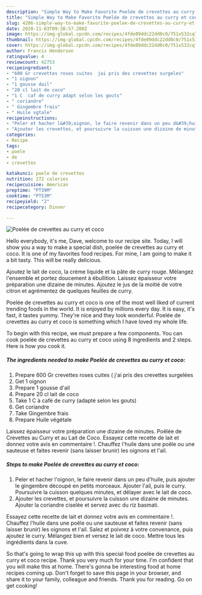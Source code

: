 ```yaml
---
description: "Simple Way to Make Favorite Poelée de crevettes au curry et coco"
title: "Simple Way to Make Favorite Poelée de crevettes au curry et coco"
slug: 4206-simple-way-to-make-favorite-poelee-de-crevettes-au-curry-et-coco
date: 2020-11-03T09:38:57.208Z
image: https://img-global.cpcdn.com/recipes/4fde09ddc22dd0c0/751x532cq70/poelee-de-crevettes-au-curry-et-coco-photo-principale-de-la-recette.jpg
thumbnail: https://img-global.cpcdn.com/recipes/4fde09ddc22dd0c0/751x532cq70/poelee-de-crevettes-au-curry-et-coco-photo-principale-de-la-recette.jpg
cover: https://img-global.cpcdn.com/recipes/4fde09ddc22dd0c0/751x532cq70/poelee-de-crevettes-au-curry-et-coco-photo-principale-de-la-recette.jpg
author: Francis Henderson
ratingvalue: 4
reviewcount: 42753
recipeingredient:
- "600 Gr crevettes roses cuites  jai pris des crevettes surgeles"
- "1 oignon"
- "1 gousse dail"
- "20 cl lait de coco"
- "1 C  caf de curry adapt selon les gouts"
- " coriandre"
- " Gingembre frais"
- " Huile vgtale"
recipeinstructions:
- "Peler et hacher l&#39;oignon, le faire revenir dans un peu d&#39;huile, puis ajouter le gingembre découpé en petits morceaux. Ajouter l&#39;ail, puis le curry. Poursuivre la cuisson quelques minutes, et délayer avec le lait de coco."
- "Ajouter les crevettes, et poursuivre la cuisson une dizaine de minutes. Ajouter la coriandre ciselée et servez avec du riz basmati."
categories:
- Recipe
tags:
- poele
- de
- crevettes

katakunci: poele de crevettes 
nutrition: 272 calories
recipecuisine: American
preptime: "PT39M"
cooktime: "PT53M"
recipeyield: "2"
recipecategory: Dinner

---
```



![Poelée de crevettes au curry et coco](https://img-global.cpcdn.com/recipes/4fde09ddc22dd0c0/751x532cq70/poelee-de-crevettes-au-curry-et-coco-photo-principale-de-la-recette.jpg)

Hello everybody, it's me, Dave, welcome to our recipe site. Today, I will show you a way to make a special dish, poelée de crevettes au curry et coco. It is one of my favorites food recipes. For mine, I am going to make it a bit tasty. This will be really delicious.

Ajoutez le lait de coco, la crème liquide et la pâte de curry rouge. Mélangez l&#39;ensemble et portez doucement à ébullition. Laissez épaisseur votre préparation une dizaine de minutes. Ajoutez le jus de la moitié de votre citron et agrémentez de quelques feuilles de curry.

Poelée de crevettes au curry et coco is one of the most well liked of current trending foods in the world. It is enjoyed by millions every day. It is easy, it's fast, it tastes yummy. They're nice and they look wonderful. Poelée de crevettes au curry et coco is something which I have loved my whole life.


To begin with this recipe, we must prepare a few components. You can cook poelée de crevettes au curry et coco using 8 ingredients and 2 steps. Here is how you cook it.

<!--inarticleads1-->

##### The ingredients needed to make Poelée de crevettes au curry et coco:

1. Prepare 600 Gr crevettes roses cuites ( j&#39;ai pris des crevettes surgelées
1. Get 1 oignon
1. Prepare 1 gousse d&#39;ail
1. Prepare 20 cl lait de coco
1. Take 1 C à café de curry (adapté selon les gouts)
1. Get  coriandre
1. Take  Gingembre frais
1. Prepare  Huile végétale


Laissez épaisseur votre préparation une dizaine de minutes. Poêlée de Crevettes au Curry et au Lait de Coco. Essayez cette recette de lait et donnez votre avis en commentaire !. Chauffez l&#39;huile dans une poêle ou une sauteuse et faites revenir (sans laisser brunir) les oignons et l&#39;ail. 

<!--inarticleads2-->

##### Steps to make Poelée de crevettes au curry et coco:

1. Peler et hacher l&#39;oignon, le faire revenir dans un peu d&#39;huile, puis ajouter le gingembre découpé en petits morceaux. Ajouter l&#39;ail, puis le curry. Poursuivre la cuisson quelques minutes, et délayer avec le lait de coco.
1. Ajouter les crevettes, et poursuivre la cuisson une dizaine de minutes. Ajouter la coriandre ciselée et servez avec du riz basmati.


Essayez cette recette de lait et donnez votre avis en commentaire !. Chauffez l&#39;huile dans une poêle ou une sauteuse et faites revenir (sans laisser brunir) les oignons et l&#39;ail. Salez et poivrez à votre convenance, puis ajoutez le curry. Mélangez bien et versez le lait de coco. Mettre tous les ingrédients dans la cuve. 

So that's going to wrap this up with this special food poelée de crevettes au curry et coco recipe. Thank you very much for your time. I'm confident that you will make this at home. There's gonna be interesting food at home recipes coming up. Don't forget to save this page in your browser, and share it to your family, colleague and friends. Thank you for reading. Go on get cooking!
